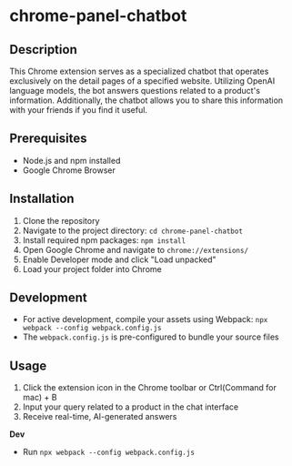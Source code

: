 # chrome-panel-chatbot

## Description  
This Chrome extension serves as a specialized chatbot that operates exclusively on the detail pages of a specified website. Utilizing OpenAI language models, the bot answers questions related to a product's information. Additionally, the chatbot allows you to share this information with your friends if you find it useful.

## Prerequisites
- Node.js and npm installed
- Google Chrome Browser

## Installation  
1. Clone the repository
2. Navigate to the project directory: `cd chrome-panel-chatbot`
3. Install required npm packages: `npm install`
4. Open Google Chrome and navigate to `chrome://extensions/`
5. Enable Developer mode and click "Load unpacked"
6. Load  your project folder into Chrome

## Development
- For active development, compile your assets using Webpack: `npx webpack --config webpack.config.js`
- The `webpack.config.js` is pre-configured to bundle your source files

## Usage
1. Click the extension icon in the Chrome toolbar or Ctrl(Command for mac) + B
2. Input your query related to a product in the chat interface
3. Receive real-time, AI-generated answers

**Dev**
- Run `npx webpack --config webpack.config.js`
